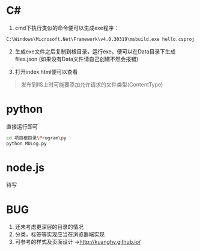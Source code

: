 # C#

1. cmd下执行类似的命令便可以生成exe程序：
``` bash
C:\Windows\Microsoft.Net\Framework\v4.0.30319\msbuild.exe hello.csproj
```

2. 生成exe文件之后复制到根目录，运行exe，便可以在Data目录下生成files.json (如果没有Data文件请自己创建不然会报错)

3. 打开index.html便可以查看

> 发布到IIS上时可能要添加允许请求的文件类型(ContentType)

# python

直接运行即可
``` bash
cd 项目根目录\Program\py
python MDLog.py
```

# node.js

待写

# BUG
1. 还未考虑更深层的目录的情况
2. 分类，标签等实现应当在浏览器端实现
3. 可参考的样式及页面设计 ->http://kuanghy.github.io/